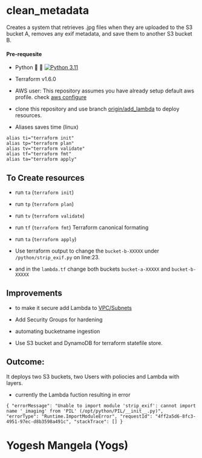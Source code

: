 # clean_metadata
Creates a system that retrieves .jpg files when they are uploaded to the S3 bucket A, removes any exif metadata,  and save them to another S3 bucket B.

#### Pre-requesite
- Python 🐍  🐍
[![Python 3.11](https://img.shields.io/badge/python-3.11-green.svg)](https://www.python.org/downloads/release/python-3110/) 
- Terraform v1.6.0 
- AWS user:
    This repository assumes you have already setup default aws profile. check [aws configure](https://wellarchitectedlabs.com/common/documentation/aws_credentials/)
- clone this repository and use branch [origin/add_lambda](https://github.com/yogmangela/clean_metadata.git) to deploy resources.

- Aliases saves time (linux)
```console
alias ti="terraform init"
alias tp="terraform plan"
alias tv="terraform validate"
alias tf="terraform fmt"
alias ta="terraform apply"
```

## To Create resources
- run ```ta```  (```terraform init```)
- run ```tp```  (```terraform plan```)
- run ```tv```  (```terraform validate```)
- run ```tf```  (```terraform fmt```) Terraform canonical formating
- run ```ta```  (```terraform apply```) 

- Use terraform output to change the `bucket-b-XXXXX` under `/python/strip_exif.py` on line:23.
- and in the `lambda.tf` change both buckets `bucket-a-XXXXX` and `bucket-b-XXXXX`


## Improvements

- to make it secure add Lambda to [VPC/Subnets](https://github.com/terraform-aws-modules/terraform-aws-lambda/blob/v6.0.1/examples/with-vpc/main.tf)

- Add Security Groups for hardening  

- automating bucketname ingestion

- Use S3 bucket and DynamoDB for terraform statefile store.

## Outcome:

It deploys two S3 buckets, two Users with poliocies and Lambda with layers.

- currently the Lambda fuction  resulting in error

``{
  "errorMessage": "Unable to import module 'strip_exif': cannot import name '_imaging' from 'PIL' (/opt/python/PIL/__init__.py)",
  "errorType": "Runtime.ImportModuleError",
  "requestId": "4ff2a5d6-8fc3-4951-97ec-d8b3598a491c",
  "stackTrace": []
}``


# Yogesh Mangela (Yogs)





